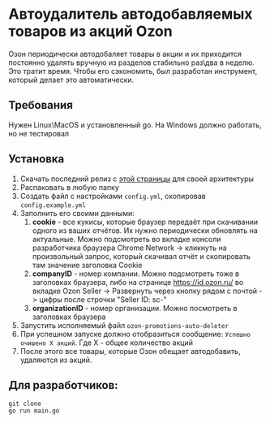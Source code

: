 # Автоудалитель автодобавляемых товаров из акций Ozon

Озон периодически автодобаляет товары в акции и их приходится постоянно удалять вручную из разделов стабильно раз\два в неделю.
Это тратит время. Чтобы его сэкономить, был разработан инструмент, который делает это автоматически.

## Требования
Нужен Linux\MacOS и установленный go. На Windows должно работать, но не тестировал

## Установка
1. Скачать последний релиз с [этой страницы](/releases/latest/) для своей архитектуры
1. Распаковать в любую папку
1. Создать файл с настройками `config.yml`, скопировав `config.example.yml`
1. Заполнить его своими данными:
   1. **cookie** - все кукисы, которые браузер передаёт при скачивании одного из ваших отчётов. Их нужно периодически обновлять на актуальные.
  Можно подсмотреть во вкладке консоли разработчика браузера Chrome Network -> кликнуть на произвольный запрос, который скачивал отчёт и скопировать там значение заголовка Cookie
   1. **companyID** - номер компании. Можно подсмотреть тоже в заголовках браузера, либо на странице https://id.ozon.ru/ во вкладке
  Ozon Seller -> Развернуть через кнопку рядом с почтой -> цифры после строчки "Seller ID: sc-"
   1. **organizationID** - номер организации. Можно посмотреть в заголовках браузера
1. Запустить исполняемый файл `ozon-promotions-auto-deleter`
1. При успешном запуске должно отобразиться сообщение: `Успешно очишено X акций`. Где X - общее количество акций
1. После этого все товары, которые Озон обещает автодобавить, удаляются из акций.

## Для разработчиков:
```
git clone 
go run main.go
```